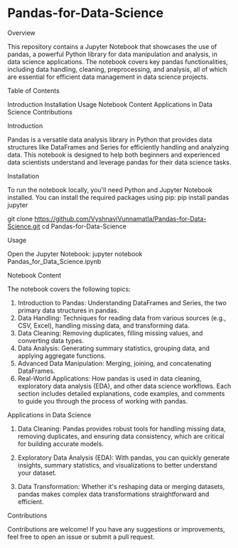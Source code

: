 # Pandas-for-Data-Science

Overview

This repository contains a Jupyter Notebook that showcases the use of pandas, a powerful Python library for data manipulation and analysis, in data science applications. The notebook covers key pandas functionalities, including data handling, cleaning, preprocessing, and analysis, all of which are essential for efficient data management in data science projects.


Table of Contents

Introduction
Installation
Usage
Notebook Content
Applications in Data Science
Contributions


Introduction

Pandas is a versatile data analysis library in Python that provides data structures like DataFrames and Series for efficiently handling and analyzing data. This notebook is designed to help both beginners and experienced data scientists understand and leverage pandas for their data science tasks.


Installation

To run the notebook locally, you'll need Python and Jupyter Notebook installed. You can install the required packages using pip:
pip install pandas jupyter

git clone https://github.com/VyshnaviVunnamatla/Pandas-for-Data-Science.git cd Pandas-for-Data-Science


Usage

Open the Jupyter Notebook:
jupyter notebook Pandas_for_Data_Science.ipynb


Notebook Content

The notebook covers the following topics:

1. Introduction to Pandas: Understanding DataFrames and Series, the two primary data structures in pandas.
2. Data Handling: Techniques for reading data from various sources (e.g., CSV, Excel), handling missing data, and transforming data.
3. Data Cleaning: Removing duplicates, filling missing values, and converting data types.
4. Data Analysis: Generating summary statistics, grouping data, and applying aggregate functions.
5. Advanced Data Manipulation: Merging, joining, and concatenating DataFrames.
6. Real-World Applications: How pandas is used in data cleaning, exploratory data analysis (EDA), and other data science workflows.
Each section includes detailed explanations, code examples, and comments to guide you through the process of working with pandas.


Applications in Data Science

1. Data Cleaning: Pandas provides robust tools for handling missing data, removing duplicates, and ensuring data consistency, which are critical for building accurate models.

2. Exploratory Data Analysis (EDA): With pandas, you can quickly generate insights, summary statistics, and visualizations to better understand your dataset.

3. Data Transformation: Whether it's reshaping data or merging datasets, pandas makes complex data transformations straightforward and efficient.


Contributions

Contributions are welcome! If you have any suggestions or improvements, feel free to open an issue or submit a pull request.




